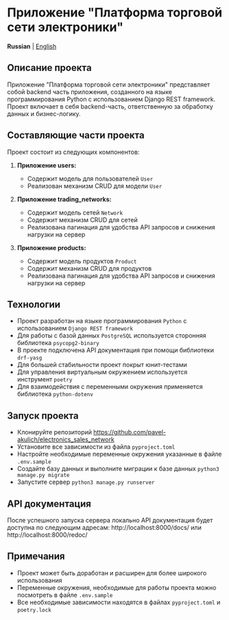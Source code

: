# Приложение "Платформа торговой сети электроники"

**Russian** | [English](docs_eng/README.md)

## Описание проекта
Приложение "Платформа торговой сети электроники" представляет собой backend часть приложения, созданного на языке программирования Python с использованием Django REST framework.
Проект включает в себя backend-часть, ответственную за обработку данных и бизнес-логику.

## Составляющие части проекта

Проект состоит из следующих компонентов:

1. **Приложение users:**
    - Содержит модель для пользователей `User`
    - Реализован механизм CRUD для модели `User`

2. **Приложение trading_networks:**
   - Содержит модель сетей `Network`
   - Содержит механизм CRUD для сетей 
   - Реализована пагинация для удобства API запросов и снижения нагрузки на сервер

3. **Приложение products:**
   - Содержит модель продуктов `Product`
   - Содержит механизм CRUD для продуктов 
   - Реализована пагинация для удобства API запросов и снижения нагрузки на сервер

## Технологии
   - Проект разработан на языке программирования `Python` с использованием `Django REST framework`
   - Для работы с базой данных `PostgreSQL` используется сторонняя библиотека `psycopg2-binary`
   - В проекте подключена API документация при помощи библиотеки `drf-yasg`
   - Для большей стабильности проект покрыт юнит-тестами
   - Для управления виртуальным окружением используется инструмент `poetry`
   - Для взаимодействия с переменными окружения применяется библиотека `python-dotenv`

## Запуск проекта
   - Клонируйте репозиторий https://github.com/pavel-akulich/electronics_sales_network
   - Установите все зависимости из файла `pyproject.toml`
   - Настройте необходимые переменные окружения указанные в файле `.env.sample`
   - Создайте базу данных и выполните миграции к базе данных `python3 manage.py migrate`
   - Запустите сервер `python3 manage.py runserver`

## API документация
После успешного запуска сервера локально API документация будет доступна по следующим адресам: http://localhost:8000/docs/ или http://localhost:8000/redoc/

## Примечания
   - Проект может быть доработан и расширен для более широкого использования
   - Переменные окружения, необходимые для работы проекта можно посмотреть в файле `.env.sample`
   - Все необходимые зависимости находятся в файлах `pyproject.toml` и `poetry.lock`
